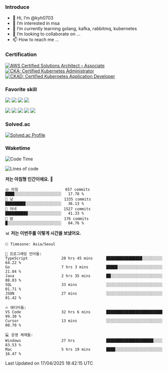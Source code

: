 ### Introduce

<!---
kyh0703/kyh0703 is a ✨ special ✨ repository because its `README.md` (this file) appears on your GitHub profile.
You can click the Preview link to take a look at your changes.
--->

- 👋 Hi, I’m @kyh0703
- 👀 I’m interested in msa
- 🌱 I’m currently learning golang, kafka, rabbitmq, kubernetes
- 💞️ I’m looking to collaborate on ...
- 📫 How to reach me ...

### Certification

<!--START_SECTION:badges-->
[![AWS Certified Solutions Architect – Associate](https://images.credly.com/size/110x110/images/0e284c3f-5164-4b21-8660-0d84737941bc/image.png)](http://www.credly.com/badges/09892086-1381-46b2-bf2d-b67c96fef65f "AWS Certified Solutions Architect – Associate")
[![CKA: Certified Kubernetes Administrator](https://images.credly.com/size/110x110/images/8b8ed108-e77d-4396-ac59-2504583b9d54/cka_from_cncfsite__281_29.png)](http://www.credly.com/badges/fdcd089e-c598-4c77-8383-73de53513b4b "CKA: Certified Kubernetes Administrator")
[![CKAD: Certified Kubernetes Application Developer](https://images.credly.com/size/110x110/images/cc8adc83-1dc6-4d57-8e20-22171247e052/blob)](http://www.credly.com/badges/d01db81e-fc4f-489b-bd4f-3439d9fe33aa "CKAD: Certified Kubernetes Application Developer")
<!--END_SECTION:badges-->

### Favorite skill

<img src="https://img.shields.io/badge/C-000000?style=flat&logo=c&logoColor=A8B9CC" /> <img src="https://img.shields.io/badge/C++-000000?style=flat&logo=c%2B%2B&logoColor=00599C" /> <img src="https://img.shields.io/badge/Go-000000?style=flat&logo=go&logoColor=00ADD8" /> <img src="https://img.shields.io/badge/nodejs-000000?style=flat&logo=node.js&logoColor=A8B9CC" />

<img src="https://img.shields.io/badge/Docker-000000?style=flat&logo=docker&logoColor=2496ED"/> <img src="https://img.shields.io/badge/Kubernetes-000000?style=flat&logo=kubernetes&logoColor=326CE5"/> <img src="https://img.shields.io/badge/rancher-000000?style=flat&logo=rancher&logoColor=0075A8"/> <img src="https://img.shields.io/badge/harbor-000000?style=flat&logo=harbor&logoColor=60B932"/> <img src="https://img.shields.io/badge/ceph-000000?style=flat&logo=ceph&logoColor=EF5C55"/>

### Solved.ac

[![Solved.ac Profile](http://mazassumnida.wtf/api/generate_badge?boj=kyh0703)](https://solved.ac/kyh0703)

### Waketime

<!--START_SECTION:waka-->
![Code Time](http://img.shields.io/badge/Code%20Time-4%2C135%20hrs%2046%20mins-blue)

![Lines of code](https://img.shields.io/badge/%EC%A0%80%EB%8A%94%20%EC%97%AC%ED%83%9C%EA%B9%8C%EC%A7%80%20-7.2%20million%20%EC%A4%84%EC%9D%98%20%EC%BD%94%EB%93%9C%EB%A5%BC%20%EC%9E%91%EC%84%B1%ED%96%88%EC%96%B4%EC%9A%94.-blue)

**저는 아침형 인간이에요. 🐤** 

```text
🌞 아침                     657 commits         ████░░░░░░░░░░░░░░░░░░░░░   17.78 % 
🌆 낮　                     1335 commits        █████████░░░░░░░░░░░░░░░░   36.13 % 
🌃 저녁                     1527 commits        ██████████░░░░░░░░░░░░░░░   41.33 % 
🌙 밤　                     176 commits         █░░░░░░░░░░░░░░░░░░░░░░░░   04.76 % 
```


📊 **저는 이번주를 이렇게 시간을 보냈어요.** 

```text
🕑︎ Timezone: Asia/Seoul

💬 프로그래밍 언어들: 
TypeScript               20 hrs 45 mins      ████████████████░░░░░░░░░   64.22 % 
Go                       7 hrs 3 mins        █████░░░░░░░░░░░░░░░░░░░░   21.84 % 
Java                     2 hrs 35 mins       ██░░░░░░░░░░░░░░░░░░░░░░░   08.03 % 
SQL                      33 mins             ░░░░░░░░░░░░░░░░░░░░░░░░░   01.71 % 
JSON                     27 mins             ░░░░░░░░░░░░░░░░░░░░░░░░░   01.42 % 

🔥 에디터들: 
VS Code                  32 hrs 6 mins       █████████████████████████   99.30 % 
Cursor                   13 mins             ░░░░░░░░░░░░░░░░░░░░░░░░░   00.70 % 

💻 운영 체제들: 
Windows                  27 hrs              █████████████████████░░░░   83.53 % 
Mac                      5 hrs 19 mins       ████░░░░░░░░░░░░░░░░░░░░░   16.47 % 
```


 Last Updated on 17/04/2025 18:42:15 UTC
<!--END_SECTION:waka-->

